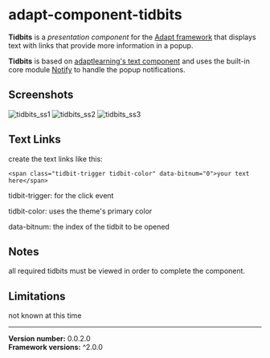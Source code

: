 # adapt-component-tidbits

**Tidbits** is a *presentation component* for the [Adapt framework](https://github.com/adaptlearning/adapt_framework) that displays text with links that provide more information in a popup.

**Tidbits** is based on [adaptlearning's text component](https://github.com/adaptlearning/adapt-contrib-text) and uses the built-in core module [Notify](https://github.com/adaptlearning/adapt_framework/wiki/Core-modules#notify) to handle the popup notifications.



## Screenshots

![tidbits_ss1](https://cloud.githubusercontent.com/assets/24887794/21952878/9f1f8716-d9dc-11e6-9617-0711f5fc330c.png)
![tidbits_ss2](https://cloud.githubusercontent.com/assets/24887794/21952879/9f22e7d0-d9dc-11e6-891d-64bde177864e.png)
![tidbits_ss3](https://cloud.githubusercontent.com/assets/24887794/21952877/9f1eee50-d9dc-11e6-90f7-ba1981c07a04.png)



## Text Links

create the text links like this:

```<span class="tidbit-trigger tidbit-color" data-bitnum="0">your text here</span>```

tidbit-trigger: for the click event

tidbit-color: uses the theme's primary color

data-bitnum: the index of the tidbit to be opened



## Notes

all required tidbits must be viewed in order to complete the component.



## Limitations

not known at this time



----------------------------
**Version number:** 0.0.2.0<br>
**Framework versions:** ^2.0.0
